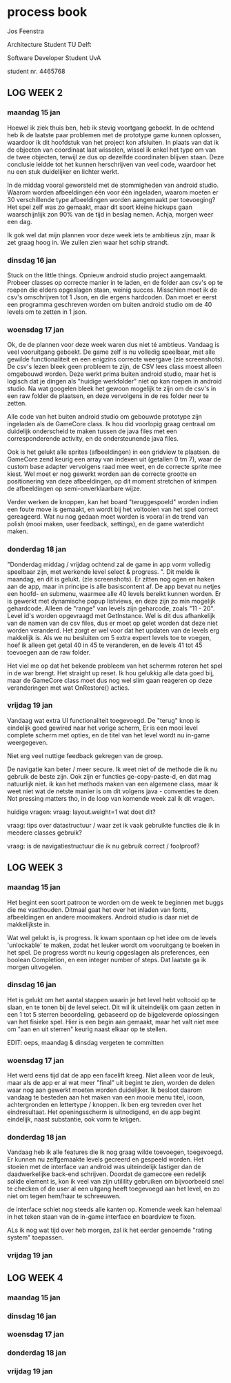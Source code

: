 # process book 
Jos Feenstra 

Architecture Student TU Delft 

Software Developer Student UvA

student nr. 4465768 

## LOG WEEK 2

### maandag 15 jan 
Hoewel ik ziek thuis ben, heb ik stevig voortgang geboekt. In de ochtend heb ik de laatste paar problemen met de prototype game kunnen oplossen, waardoor ik dit hoofdstuk van het project kon afsluiten. In plaats van dat ik de objecten van coordinaat laat wisselen, wissel ik enkel het type om van de twee objecten, terwijl ze dus op dezelfde coordinaten blijven staan. Deze conclusie leidde tot het kunnen herschrijven van veel code, waardoor het nu een stuk duidelijker en lichter werkt.

In de middag vooral geworsteld met de stommigheden van android studio. Waarom worden afbeeldingen één voor één ingeladen, waarom moeten er 30 verschillende type afbeeldingen worden aangemaakt per toevoeging? Het spel zelf was zo gemaakt, maar dit soort kleine hickups gaan waarschijnlijk zon 90% van de tijd in beslag nemen. Achja, morgen weer een dag.   

Ik gok wel dat mijn plannen voor deze week iets te ambitieus zijn, maar ik zet graag hoog in. We zullen zien waar het schip strandt. 

### dinsdag 16 jan
Stuck on the little things. Opnieuw android studio project aangemaakt. Probeer classes op correcte manier in te laden, en de folder aan csv's op te roepen die elders opgeslagen staan, weinig succes. Misschien moet ik de csv's omschrijven tot 1 Json, en die ergens hardcoden. Dan moet er eerst een programma geschreven worden om buiten android studio om de 40 levels om te zetten in 1 json. 

### woensdag 17 jan 
Ok, de de plannen voor deze week waren dus niet té ambtieus. Vandaag is veel vooruitgang geboekt. De game zelf is nu volledig speelbaar, met alle gewilde functionaliteit en een enigzins correcte weergave (zie screenshots). De csv's lezen bleek geen probleem te zijn, de CSV lees class moest alleen omgebouwd worden. Deze werkt prima buiten android studio, maar het is logisch dat je dingen als "huidige werkfolder" niet op kan roepen in android studio. Na wat googelen bleek het gewoon mogelijk te zijn om de csv's in een raw folder de plaatsen, en deze vervolgens in de res folder neer te zetten. 

Alle code van het buiten android studio om gebouwde prototype zijn ingeladen als de GameCore class. Ik hou did voorlopig graag centraal om duidelijk onderscheid te maken tussen de java files met een corresponderende activity, en de ondersteunende java files. 

Ook is het gelukt alle sprites (afbeeldingen) in een gridview te plaatsen. de GameCore zend keurig een array van indexen uit (getallen 0 tm 7), waar de custom base adapter vervolgens raad mee weet, en de correcte sprite mee kiest. Wel moet er nog gewerkt worden aan de correcte grootte en positionering van deze afbeeldingen, op dit moment stretchen of krimpen de afbeeldingen op semi-onverklaarbare wijze.

Verder werken de knoppen, kan het board "teruggespoeld" worden indien een foute move is gemaakt, en wordt bij het voltooien van het spel correct gereageerd. Wat nu nog gedaan moet worden is vooral in de trend van polish (mooi maken, user feedback, settings), en de game waterdicht maken. 

### donderdag 18 jan 

"Donderdag middag / vrijdag ochtend zal de game in app vorm volledig speelbaar zijn, met werkende level select & progress. 
". Dit melde ik maandag, en dit is gelukt. (zie screenshots). Er zitten nog ogen en haken aan de app, maar in principe is alle basiscontent af. De app bevat nu netjes een hoofd- en submenu, waarmee alle 40 levels bereikt kunnen worden. Er is gewerkt met dynamische popup listviews, en deze zijn zo min mogelijk gehardcode. Alleen de "range" van levels zijn geharcode, zoals "11 - 20". Level id's worden opgevraagd met GetInstance. Wel is dit dus afhankelijk van de namen van de csv files, dus er moet op gelet worden dat deze niet worden veranderd. Het zorgt er wel voor dat het updaten van de levels erg makkelijk is. Als we nu besluiten om 5 extra expert levels toe te voegen, hoef ik alleen get getal 40 in 45 te veranderen, en de levels 41 tot 45 toevoegen aan de raw folder. 

Het viel me op dat het bekende probleem van het schermm roteren het spel in de war brengt. Het straight up reset. Ik hou gelukkig alle data goed bij, maar de GameCore class moet dus nog wel slim gaan reageren op deze veranderingen met wat OnRestore() acties. 

### vrijdag 19 jan 

Vandaag wat extra UI functionaliteit toegevoegd. De "terug" knop is eindelijk goed gewired naar het vorige scherm, Er is een mooi level complete scherm met opties, en de titel van het level wordt nu in-game weergegeven. 

Niet erg veel nuttige feedback gekregen van de groep. 

De navigatie kan beter / meer secure. Ik weet niet of de methode die ik nu gebruik de beste zijn. Ook zijn er functies ge-copy-paste-d, en dat mag natuurlijk niet. ik kan het methods maken van een algemene class, maar ik weet niet wat de netste manier is om dit volgens java - conventies te doen. Not pressing matters tho, in de loop van komende week zal ik dit vragen.

huidige vragen: 
vraag: layout.weight=1
       wat doet dit? 

vraag: tips over datastructuur / waar zet ik vaak gebruikte functies die ik in meedere classes gebruik?

vraag: is de navigatiestructuur die ik nu gebruik correct / foolproof? 

## LOG WEEK 3

### maandag 15 jan 

Het begint een soort patroon te worden om de week te beginnen met buggs die me vasthouden. Ditmaal gaat het over het inladen van fonts, afbeeldingen en andere mooimakers. Android studio is daar niet de makkelijkste in. 

Wat wel gelukt is, is progress. Ik kwam spontaan op het idee om de levels 'unlockable' te maken, zodat het leuker wordt om vooruitgang te boeken in het spel. De progress wordt nu keurig opgeslagen als preferences, een boolean Completion, en een integer number of steps. Dat laatste ga ik morgen uitvogelen. 

### dinsdag 16 jan

Het is gelukt om het aantal stappen waarin je het level hebt voltooid op te slaan, en te tonen bij de level select. Dit wil ik uiteindelijk om gaan zetten in een 1 tot 5 sterren beoordeling, gebaseerd op de bijgeleverde oplossingen van het fisieke spel. Hier is een begin aan gemaakt, maar het valt niet mee om "aan en uit sterren" keurig naast elkaar op te stellen. 

EDIT: oeps, maandag & dinsdag vergeten te committen

### woensdag 17 jan 

Het werd eens tijd dat de app een facelift kreeg. Niet alleen voor de leuk, maar als de app er al wat meer "final" uit begint te zien, worden de delen waar nog aan gewerkt moeten worden duidelijker. Ik besloot daarom vandaag te besteden aan het maken van een mooie menu titel, icoon, achtergronden en lettertype / knoppen. Ik ben erg tevreden over het eindresultaat. Het openingsscherm is uitnodigend, en de app begint eindelijk, naast substantie, ook vorm te krijgen. 

### donderdag 18 jan 

Vandaag heb ik alle features die ik nog graag wilde toevoegen, toegevoegd. Er kunnen nu zelfgemaakte levels gecreerd en gespeeld worden. Het stoeien met de interface van android was uiteindelijk lastiger dan de daadwerkelijke back-end schrijven. Doordat de gamecore een redelijk solide element is, kon ik veel van zijn utilility gebruiken om bijvoorbeeld snel te checken of de user al een uitgang heeft toegevoegd aan het level, en zo niet om tegen hem/haar te schreeuwen. 

de interface schiet nog steeds alle kanten op. Komende week kan helemaal in het teken staan van de in-game interface en boardview te fixen. 

ALs ik nog wat tijd over heb morgen, zal ik het eerder genoemde "rating system" toepassen.

### vrijdag 19 jan 

## LOG WEEK 4

### maandag 15 jan 

### dinsdag 16 jan

### woensdag 17 jan 

### donderdag 18 jan 

### vrijdag 19 jan 



